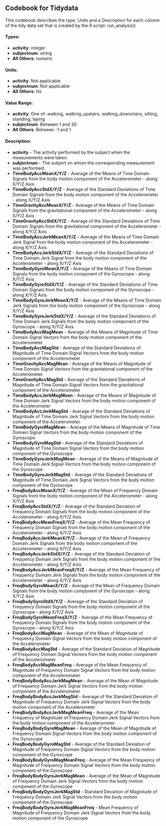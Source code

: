 ## Codebook for Tidydata

This codebook describes the type, Units and a Description for each column of the tidy data set that is created by the R script: run_analysis()

#### Types:
  * **activity**: integer
  * **subjectnum**: string
  * **All Others**: numeric

#### Units:
  * **activity**: Not applicable
  * **subjectnum**: Not applicable
  * **All Others**: Hz

#### Value Range:
  * **activity**: One of: walking, walking_upstairs, walking_downstairs, sitting, standing, laying
  * **subjectnum**: Between 1 and 30
  * **All Others**: Between -1 and 1

#### Description:
  * **activity**   - The activity performed by the subject when the measurements were taken.
  * **subjectnum**    - The subject on whom the corresponding measurement was performed.
  * **TimeBodyAccMeanX/Y/Z**    - Average of the Means of Time Domain Signals from the body motion component of the Accelerometer - along X/Y/Z Axis
  * **TimeBodyAccStdX/Y/Z**     - Average of the Standard Deviations of Time Domain Signals from the body motion component of the Accelerometer - along X/Y/Z Axis
  * **TimeGravityAccMeanX/Y/Z** - Average of the Means of Time Domain Signals from the gravitational component of the Accelerometer - along X/Y/Z Axis
  * **TimeGravityAccStdX/Y/Z**  - Average of the Standard Deviations of Time Domain Signals from the gravitational component of the Accelerometer - along X/Y/Z Axis
  * **TimeBodyAccJerkMeanX/Y/Z**  - Average of the Means of Time Domain Jerk Signal from the body motion component of the Accelerometer - along X/Y/Z Axis
  * **TimeBodyAccJerkStdX/Y/Z** - Average of the Standard Deviations of Time Domain Jerk Signal from the body motion component of the Accelerometer - along X/Y/Z Axis
  * **TimeBodyGyroMeanX/Y/Z**   - Average of the Means of Time Domain Signals from the body motion component of the Gyroscope - along X/Y/Z Axis
  * **TimeBodyGyroStdX/Y/Z**    - Average of the Standard Deviations of Time Domain Signals from the body motion component of the Gyroscope - along X/Y/Z Axis
  * **TimeBodyGyroJerkMeanX/Y/Z** - Average of the Means of Time Domain Jerk Signals from the body motion component of the Gyroscope - along X/Y/Z Axis
  * **TimeBodyGyroJerkStdX/Y/Z**  - Average of the Standard Deviations of Time Domain Jerk Signals from the body motion component of the Gyroscope - along X/Y/Z Axis
  * **TimeBodyAccMagMean** - Average of the Means of Magnitude of Time Domain Signal Vectors from the body motion component of the Accelerometer 
  * **TimeBodyAccMagStd** - Average of the Standard Deviations of Magnitude of Time Domain Signal Vectors from the body motion component of the Accelerometer 
  * **TimeGravityAccMagMean** - Average of the Means of Magnitude of Time Domain Signal Vectors from the gravitational component of the Accelerometer 
  * **TimeGravityAccMagStd** - Average of the Standard Deviations of Magnitude of Time Domain Signal Vectors from the gravitational component of the Accelerometer 
  * **TimeBodyAccJerkMagMean** - Average of the Means of Magnitude of Time Domain Jerk Signal Vectors from the body motion component of the Accelerometer 
  * **TimeBodyAccJerkMagStd** - Average of the Standard Deviations of Magnitude of Time Domain Jerk Signal Vectors from the body motion component of the Accelerometer 
  * **TimeBodyGyroMagMean** - Average of the Means of Magnitude of Time Domain Signal Vectors from the body motion component of the Gyroscope 
  * **TimeBodyGyroMagStd** - Average of the Standard Deviations of Magnitude of Time Domain Signal Vectors from the body motion component of the Gyroscope 
  * **TimeBodyGyroJerkMagMean** - Average of the Means of Magnitude of Time Domain Jerk Signal Vectors from the body motion component of the Gyroscope 
  * **TimeBodyGyroJerkMagStd** - Average of the Standard Deviations of Magnitude of Time Domain Jerk Signal Vectors from the body motion component of the Gyroscope 
  * **FreqBodyAccMeanX/Y/Z** - Average of the Mean of Frequency Domain Signals from the body motion component of the Accelerometer - along X/Y/Z Axis
  * **FreqBodyAccStdX/Y/Z** - Average of the Standard Deviation of Frequency Domain Signals from the body motion component of the Accelerometer - along X/Y/Z Axis
  * **FreqBodyAccMeanFreqX/Y/Z** - Average of the Mean Frequency of Frequency Domain Signals from the body motion component of the Accelerometer - along X/Y/Z Axis
  * **FreqBodyAccJerkMeanX/Y/Z** - Average of the Mean of Frequency Domain Jerk Signals from the body motion component of the Accelerometer - along X/Y/Z Axis
  * **FreqBodyAccJerkStdX/Y/Z** - Average of the Standard Deviation of Frequency Domain Jerk Signals from the body motion component of the Accelerometer - along X/Y/Z Axis
  * **FreqBodyAccJerkMeanFreqX/Y/Z** - Average of the Mean Frequency of Frequency Domain Jerk Signals from the body motion component of the Accelerometer - along X/Y/Z Axis
  * **FreqBodyGyroMeanX/Y/Z** - Average of the Mean of Frequency Domain Signals from the body motion component of the Gyroscope - along X/Y/Z Axis
  * **FreqBodyGyroStdX/Y/Z** - Average of the Standard Deviation of Frequency Domain Signals from the body motion component of the Gyroscope - along X/Y/Z Axis
  * **FreqBodyGyroMeanFreqX/Y/Z** - Average of the Mean Frequency of Frequency Domain Signals from the body motion component of the Gyroscope - along X/Y/Z Axis
  * **FreqBodyAccMagMean** - Average of the Mean of Magnitude of Frequency Domain Signal Vectors from the body motion component of the Accelerometer 
  * **FreqBodyAccMagStd** - Average of the Standard Deviation of Magnitude of Frequency Domain Signal Vectors from the body motion component of the Accelerometer 
  * **FreqBodyAccMagMeanFreq** - Average of the Mean Frequency of Magnitude of Frequency Domain Signal Vectors from the body motion component of the Accelerometer 
  * **FreqBodyBodyAccJerkMagMean** - Average of the Mean of Magnitude of Frequency Domain Jerk Signal Vectors from the body motion component of the Accelerometer 
  * **FreqBodyBodyAccJerkMagStd** - Average of the Standard Deviation of Magnitude of Frequency Domain Jerk Signal Vectors from the body motion component of the Accelerometer 
  * **FreqBodyBodyAccJerkMagMeanFreq** - Average of the Mean Frequency of Magnitude of Frequency Domain Jerk Signal Vectors from the body motion component of the Accelerometer 
  * **FreqBodyBodyGyroMagMean** - Average of the Mean of Magnitude of Frequency Domain Signal Vectors from the body motion component of the Gyroscope 
  * **FreqBodyBodyGyroMagStd** - Average of the Standard Deviation of Magnitude of Frequency Domain Signal Vectors from the body motion component of the Gyroscope 
  * **FreqBodyBodyGyroMagMeanFreq** - Average of the Mean Frequency of Magnitude of Frequency Domain Signal Vectors from the body motion component of the Gyroscope 
  * **FreqBodyBodyGyroJerkMagMean** - Average of the Mean of Magnitude of Frequency Domain Jerk Signal Vectors from the body motion component of the Gyroscope 
  * **FreqBodyBodyGyroJerkMagStd** - Standard Deviation of Magnitude of Frequency Domain Jerk Signal Vectors from the body motion component of the Gyroscope 
  * **FreqBodyBodyGyroJerkMagMeanFreq** - Mean Frequency of Magnitude of Frequency Domain Jerk Signal Vectors from the body motion component of the Gyroscope 
